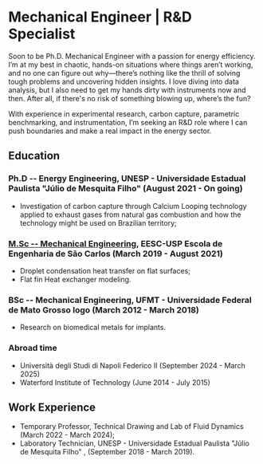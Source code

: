 # Mechanical Engineer | R&D Specialist

Soon to be Ph.D. Mechanical Engineer with a passion for energy efficiency. I’m at my best in chaotic, hands-on situations where things aren’t working, and no one can figure out why—there’s nothing like the thrill of solving tough problems and uncovering hidden insights. I love diving into data analysis, but I also need to get my hands dirty with instruments now and then. After all, if there's no risk of something blowing up, where’s the fun?

With experience in experimental research, carbon capture, parametric benchmarking, and instrumentation, I’m seeking an R&D role where I can push boundaries and make a real impact in the energy sector.

## Education

### Ph.D -- Energy Engineering, UNESP - Universidade Estadual Paulista "Júlio de Mesquita Filho" (August 2021 - On going)
* Investigation of carbon capture through Calcium Looping technology applied to exhaust gases from natural gas combustion and how the technology might be used on Brazilian territory;
  
### [M.Sc -- Mechanical Engineering](https://www.teses.usp.br/teses/disponiveis/18/18164/tde-25092024-112911/pt-br.php), EESC-USP Escola de Engenharia de São Carlos (March 2019 - August 2021) 
* Droplet condensation heat transfer on flat surfaces;
* Flat fin Heat exchanger modeling.
  
### BSc -- Mechanical Engineering, UFMT - Universidade Federal de Mato Grosso logo (March 2012 - March 2018)
* Research on biomedical metals for implants.
  
### Abroad time
* Università degli Studi di Napoli Federico II (September 2024 - March 2025)
* Waterford Institute of Technology (June 2014 - July 2015)

## Work Experience
* Temporary Professor, Technical Drawing and Lab of Fluid Dynamics (March 2022 - March 2024);
* Laboratory Technician, UNESP - Universidade Estadual Paulista "Júlio de Mesquita Filho" , (September 2018 - March 2019).

